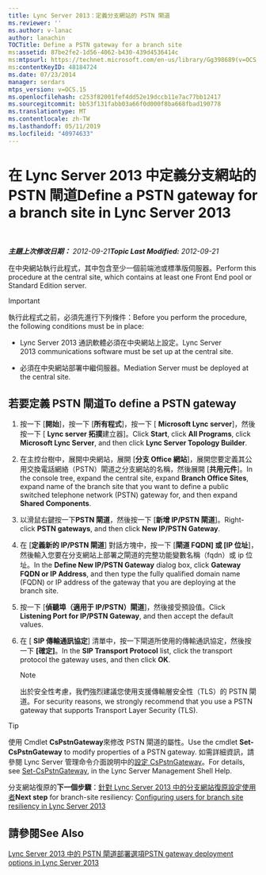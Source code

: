 ```yaml
---
title: Lync Server 2013：定義分支網站的 PSTN 閘道
ms.reviewer: ''
ms.author: v-lanac
author: lanachin
TOCTitle: Define a PSTN gateway for a branch site
ms:assetid: 87be2fe2-1d56-4062-b430-439d4536414c
ms:mtpsurl: https://technet.microsoft.com/en-us/library/Gg398689(v=OCS.15)
ms:contentKeyID: 48184724
ms.date: 07/23/2014
manager: serdars
mtps_version: v=OCS.15
ms.openlocfilehash: c253f82001fef4dd52e19dccb11e7ac77bb12417
ms.sourcegitcommit: bb53f131fabb03a66f0d000f8ba668fbad190778
ms.translationtype: MT
ms.contentlocale: zh-TW
ms.lasthandoff: 05/11/2019
ms.locfileid: "40974633"
---
```

<div data-xmlns="http://www.w3.org/1999/xhtml">

<div class="topic" data-xmlns="http://www.w3.org/1999/xhtml" data-msxsl="urn:schemas-microsoft-com:xslt" data-cs="http://msdn.microsoft.com/en-us/">

<div data-asp="http://msdn2.microsoft.com/asp">

# <a name="define-a-pstn-gateway-for-a-branch-site-in-lync-server-2013"></a><span data-ttu-id="4a3e0-102">在 Lync Server 2013 中定義分支網站的 PSTN 閘道</span><span class="sxs-lookup"><span data-stu-id="4a3e0-102">Define a PSTN gateway for a branch site in Lync Server 2013</span></span>

</div>

<div id="mainSection">

<div id="mainBody">

<span> </span>

<span data-ttu-id="4a3e0-103">_**主題上次修改日期：** 2012-09-21_</span><span class="sxs-lookup"><span data-stu-id="4a3e0-103">_**Topic Last Modified:** 2012-09-21_</span></span>

<span data-ttu-id="4a3e0-104">在中央網站執行此程式，其中包含至少一個前端池或標準版伺服器。</span><span class="sxs-lookup"><span data-stu-id="4a3e0-104">Perform this procedure at the central site, which contains at least one Front End pool or Standard Edition server.</span></span>

<div>


> [!IMPORTANT]  
> <span data-ttu-id="4a3e0-105">執行此程式之前，必須先進行下列條件：</span><span class="sxs-lookup"><span data-stu-id="4a3e0-105">Before you perform the procedure, the following conditions must be in place:</span></span> 
> <UL>
> <LI>
> <P><span data-ttu-id="4a3e0-106">Lync Server 2013&nbsp;通訊軟體必須在中央網站上設定。</span><span class="sxs-lookup"><span data-stu-id="4a3e0-106">Lync Server 2013&nbsp;communications software must be set up at the central site.</span></span></P>
> <LI>
> <P><span data-ttu-id="4a3e0-107">必須在中央網站部署中繼伺服器。</span><span class="sxs-lookup"><span data-stu-id="4a3e0-107">Mediation Server must be deployed at the central site.</span></span></P></LI></UL>



</div>

<div>

## <a name="to-define-a-pstn-gateway"></a><span data-ttu-id="4a3e0-108">若要定義 PSTN 閘道</span><span class="sxs-lookup"><span data-stu-id="4a3e0-108">To define a PSTN gateway</span></span>

1.  <span data-ttu-id="4a3e0-109">按一下 [**開始**]，按一下 [**所有程式**]，按一下 [ **Microsoft Lync server**]，然後按一下 [ **Lync server 拓撲**建立器]。</span><span class="sxs-lookup"><span data-stu-id="4a3e0-109">Click **Start**, click **All Programs**, click **Microsoft Lync Server**, and then click **Lync Server Topology Builder**.</span></span>

2.  <span data-ttu-id="4a3e0-110">在主控台樹中，展開中央網站，展開 [**分支 Office 網站**]，展開您要定義其公用交換電話網絡（PSTN）閘道之分支網站的名稱，然後展開 [**共用元件**]。</span><span class="sxs-lookup"><span data-stu-id="4a3e0-110">In the console tree, expand the central site, expand **Branch Office Sites**, expand name of the branch site that you want to define a public switched telephone network (PSTN) gateway for, and then expand **Shared Components**.</span></span>

3.  <span data-ttu-id="4a3e0-111">以滑鼠右鍵按一下**PSTN 閘道**，然後按一下 [**新增 IP/PSTN 閘道**]。</span><span class="sxs-lookup"><span data-stu-id="4a3e0-111">Right-click **PSTN gateways**, and then click **New IP/PSTN Gateway**.</span></span>

4.  <span data-ttu-id="4a3e0-112">在 [**定義新的 IP/PSTN 閘道**] 對話方塊中，按一下 [**閘道 FQDN] 或 [IP 位址**]，然後輸入您要在分支網站上部署之閘道的完整功能變數名稱（fqdn）或 ip 位址。</span><span class="sxs-lookup"><span data-stu-id="4a3e0-112">In the **Define New IP/PSTN Gateway** dialog box, click **Gateway FQDN or IP Address**, and then type the fully qualified domain name (FQDN) or IP address of the gateway that you are deploying at the branch site.</span></span>

5.  <span data-ttu-id="4a3e0-113">按一下 [**偵聽埠（適用于 IP/PSTN）閘道**]，然後接受預設值。</span><span class="sxs-lookup"><span data-stu-id="4a3e0-113">Click **Listening Port for IP/PSTN Gateway**, and then accept the default values.</span></span>

6.  <span data-ttu-id="4a3e0-114">在 [ **SIP 傳輸通訊協定**] 清單中，按一下閘道所使用的傳輸通訊協定，然後按一下 **[確定]**。</span><span class="sxs-lookup"><span data-stu-id="4a3e0-114">In the **SIP Transport Protocol** list, click the transport protocol the gateway uses, and then click **OK**.</span></span>
    
    <div>
    

    > [!NOTE]  
    > <span data-ttu-id="4a3e0-115">出於安全性考慮，我們強烈建議您使用支援傳輸層安全性（TLS）的 PSTN 閘道。</span><span class="sxs-lookup"><span data-stu-id="4a3e0-115">For security reasons, we strongly recommend that you use a PSTN gateway that supports Transport Layer Security (TLS).</span></span>

    
    </div>

<div>


> [!TIP]  
> <span data-ttu-id="4a3e0-116">使用 Cmdlet <STRONG>CsPstnGateway</STRONG>來修改 PSTN 閘道的屬性。</span><span class="sxs-lookup"><span data-stu-id="4a3e0-116">Use the cmdlet <STRONG>Set-CsPstnGateway</STRONG> to modify properties of a PSTN gateway.</span></span> <span data-ttu-id="4a3e0-117">如需詳細資訊，請參閱 Lync Server 管理命令介面說明中的<A href="https://docs.microsoft.com/powershell/module/skype/Set-CsPstnGateway">設定 CsPstnGateway</A>。</span><span class="sxs-lookup"><span data-stu-id="4a3e0-117">For details, see <A href="https://docs.microsoft.com/powershell/module/skype/Set-CsPstnGateway">Set-CsPstnGateway</A>, in the Lync Server Management Shell Help.</span></span>



</div>

<span data-ttu-id="4a3e0-118">分支網站復原的**下一個步驟**：[針對 Lync Server 2013 中的分支網站復原設定使用者](lync-server-2013-configuring-users-for-branch-site-resiliency.md)</span><span class="sxs-lookup"><span data-stu-id="4a3e0-118">**Next step** for branch-site resiliency: [Configuring users for branch site resiliency in Lync Server 2013](lync-server-2013-configuring-users-for-branch-site-resiliency.md)</span></span>

</div>

<div>

## <a name="see-also"></a><span data-ttu-id="4a3e0-119">請參閱</span><span class="sxs-lookup"><span data-stu-id="4a3e0-119">See Also</span></span>


[<span data-ttu-id="4a3e0-120">Lync Server 2013 中的 PSTN 閘道部署選項</span><span class="sxs-lookup"><span data-stu-id="4a3e0-120">PSTN gateway deployment options in Lync Server 2013</span></span>](lync-server-2013-pstn-gateway-deployment-options.md)  
  

</div>

</div>

<span> </span>

</div>

</div>

</div>

